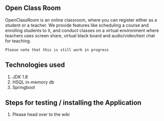 ## Open Class Room
OpenClassRoom is an online classroom, where you can register either as a student or a teacher. We provide features like scheduling a course and enrolling students to it, and conduct classes on a virtual environment where teachers uses screen share, virtual black board and audio/video/text chat for teaching.

`Please note that this is still work in progress`

Technologies used
----
1)    JDK 1.8
2)    HSQL in-memory db
3)    Springboot

Steps for testing / installing the Application
----
1)    Please head over to the wiki